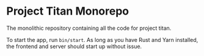 # Project Titan Monorepo
The monolithic repository containing all the code for project titan.

To start the app, run `bin/start`. As long as you have Rust and Yarn installed,
the frontend and server should start up without issue.
